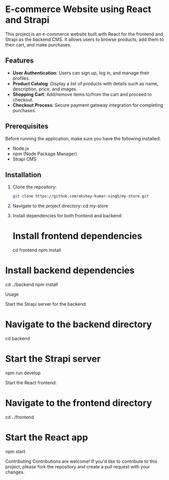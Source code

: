 # E-commerce Website using React and Strapi

This project is an e-commerce website built with React for the frontend and Strapi as the backend CMS. It allows users to browse products, add them to their cart, and make purchases.

## Features

- **User Authentication**: Users can sign up, log in, and manage their profiles.
- **Product Catalog**: Display a list of products with details such as name, description, price, and images.
- **Shopping Cart**: Add/remove items to/from the cart and proceed to checkout.
- **Checkout Process**: Secure payment gateway integration for completing purchases.

## Prerequisites

Before running the application, make sure you have the following installed:

- Node.js
- npm (Node Package Manager)
- Strapi CMS

## Installation

1. Clone the repository:

   ```bash
   git clone https://github.com/akshay-kumar-singh/my-store.git
2. Navigate to the project directory:
   cd my-store

3. Install dependencies for both frontend and backend:
   # Install frontend dependencies
    cd frontend
    npm install

  # Install backend dependencies
  cd ../backend
  npm install


Usage

Start the Strapi server for the backend:
# Navigate to the backend directory
cd backend

# Start the Strapi server
npm run develop

Start the React frontend:
# Navigate to the frontend directory
cd ../frontend

# Start the React app
npm start


Contributing
Contributions are welcome! If you'd like to contribute to this project, please fork the repository and create a pull request with your changes.
  
